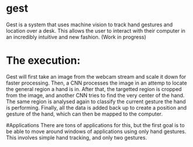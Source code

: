 # gest
Gest is a system that uses machine vision to track hand gestures and location over a desk. This allows the user to interact with their computer in an incredibly intuitive and new fashion. (Work in progress)
# The execution:
Gest will first take an image from the webcam stream and scale it down for faster processing. 
Then, a CNN processes the image in an attemp to locate the general region a hand is in.
After that, the targetted region is cropped from the image, and another CNN tries to find the very center of the hand.
The same region is analysed again to classify the current gesture the hand is performing.
Finally, all the data is added back up to create a position and gesture of the hand, which can then be mapped to the computer.

#Applications
There are tons of applications for this, but the first goal is to be able to move around
windows of applications using only hand gestures. This involves simple hand tracking, and only
two gestures.